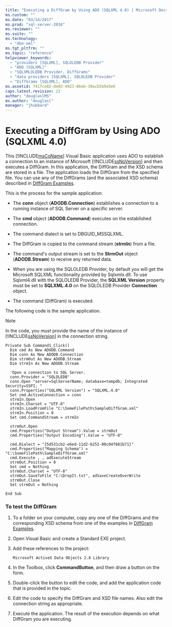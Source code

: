 ```yaml
---
title: "Executing a DiffGram by Using ADO (SQLXML 4.0) | Microsoft Docs"
ms.custom: ""
ms.date: "03/14/2017"
ms.prod: "sql-server-2016"
ms.reviewer: ""
ms.suite: ""
ms.technology: 
  - "dbe-xml"
ms.tgt_pltfrm: ""
ms.topic: "reference"
helpviewer_keywords: 
  - "providers [SQLXML], SQLOLEDB Provider"
  - "ADO [SQLXML]"
  - "SQLXMLOLEDB Provider, DiffGrams"
  - "data providers [SQLXML], SQLOLEDB Provider"
  - "DiffGrams [SQLXML], ADO"
ms.assetid: 741fce82-de83-4923-86eb-30acb5b9a5e6
caps.latest.revision: 22
author: "douglaslMS"
ms.author: "douglasl"
manager: "jhubbard"
---
```

# Executing a DiffGram by Using ADO (SQLXML 4.0)
  This [!INCLUDE[msCoName](../../../includes/msconame-md.md)] Visual Basic application uses ADO to establish a connection to an instance of Microsoft [!INCLUDE[ssNoVersion](../../../includes/ssnoversion-md.md)] and then executes a DiffGram. In this application, the DiffGram and the XSD schema are stored in a file. The application loads the DiffGram from the specified file. You can use any of the DiffGrams (and the associated XSD schema) described in [DiffGram Examples](../../../relational-databases/sqlxml-annotated-xsd-schemas-xpath-queries/diffgram/diffgram-examples-sqlxml-4-0.md).  
  
 This is the process for the sample application:  
  
-   The **conn** object (**ADODB.Connection**) establishes a connection to a running instance of SQL Server on a specific server.  
  
-   The **cmd** object (**ADODB.Command**) executes on the established connection.  
  
-   The command dialect is set to DBGUID_MSSQLXML.  
  
-   The DiffGram is copied to the command stream (**strmIn**) from a file.  
  
-   The command's output stream is set to the **StrmOut** object (**ADODB.Stream**) to receive any returned data.  
  
-   When you are using the SQLOLEDB Provider, by default you will get the Microsoft SQLXML functionality provided by Sqlxmlx.dll. To use Sqlxml4.dll with the SQLOLEDB Provider, the **SQLXML Version** property must be set to **SQLXML.4.0** on the SQLOLEDB Provider **Connection** object.  
  
-   The command (DiffGram) is executed.  
  
 The following code is the sample application.  
  
> [!NOTE]  
>  In the code, you must provide the name of the instance of [!INCLUDE[ssNoVersion](../../../includes/ssnoversion-md.md)] in the connection string.  
  
```  
Private Sub Command1_Click()  
  Dim cmd As New ADODB.Command  
  Dim conn As New ADODB.Connection  
  Dim strmOut As New ADODB.Stream  
  Dim strmIn As New ADODB.Stream  
  
  'Open a connection to SQL Server.  
  conn.Provider = "SQLOLEDB"  
  conn.Open "server=SqlServerName; database=tempdb; Integrated Security=SSPI; "  
  conn.Properties("SQLXML Version") = "SQLXML.4.0"  
  Set cmd.ActiveConnection = conn  
  strmIn.Open  
  strmIn.Charset = "UTF-8"  
  strmIn.LoadFromFile "C:\SomeFilePath\SampleDiffGram.xml"  
  strmIn.Position = 0  
  Set cmd.CommandStream = strmIn  
  
  strmOut.Open  
  cmd.Properties("Output Stream").Value = strmOut  
  cmd.Properties("Output Encoding").Value = "UTF-8"  
  
  cmd.Dialect = "{5d531cb2-e6ed-11d2-b252-00c04f681b71}"  
  cmd.Properties("Mapping Schema") = "C:\SomeFilePath\SampleDiffGram.xml"  
  cmd.Execute , , adExecuteStream  
  strmOut.Position = 0  
  Set cmd = Nothing  
  strmOut.Charset = "UTF-8"  
  strmOut.SaveToFile "C:\DropIt.txt", adSaveCreateOverWrite  
  strmOut.Close  
  Set strmOut = Nothing  
  
End Sub  
```  
  
### To test the DiffGram  
  
1.  To a folder on your computer, copy any one of the DiffGrams and the corresponding XSD schema from one of the examples in [DiffGram Examples](../../../relational-databases/sqlxml-annotated-xsd-schemas-xpath-queries/diffgram/diffgram-examples-sqlxml-4-0.md).  
  
2.  Open Visual Basic and create a Standard EXE project.  
  
3.  Add these references to the project:  
  
    ```  
    Microsoft ActiveX Data Objects 2.8 Library  
    ```  
  
4.  In the Toolbox, click **CommandButton**, and then draw a button on the form.  
  
5.  Double-click the button to edit the code, and add the application code that is provided in the topic.  
  
6.  Edit the code to specify the DiffGram and XSD file names. Also edit the connection string as appropriate.  
  
7.  Execute the application. The result of the execution depends on what DiffGram you are executing.  
  
  